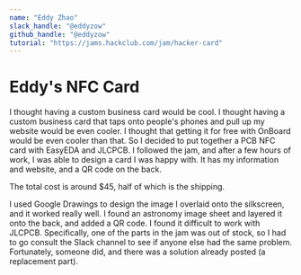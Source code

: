 ```yaml
---
name: "Eddy Zhao"
slack_handle: "@eddyzow"
github_handle: "@eddyzow"
tutorial: "https://jams.hackclub.com/jam/hacker-card"
---
```


# Eddy's NFC Card

<!-- Describe your board in 2-3 sentences. What are you making? What will it do? -->
I thought having a custom business card would be cool. I thought having a custom business card that taps onto people's phones and pull up my website would be even cooler. I thought that getting it for free with OnBoard would be even cooler than that. So I decided to put together a PCB NFC card with EasyEDA and JLCPCB. I followed the jam, and after a few hours of work, I was able to design a card I was happy with. It has my information and website, and a QR code on the back.

<!-- How much is it going to cost? -->
The total cost is around $45, half of which is the shipping.

<!-- Tell us a little bit about your design process. What were some challenges? What helped? ***Totally optional*** -->
I used Google Drawings to design the image I overlaid onto the silkscreen, and it worked really well. I found an astronomy image sheet and layered it onto the back, and added a QR code. I found it difficult to work with JLCPCB. Specifically, one of the parts in the jam was out of stock, so I had to go consult the Slack channel to see if anyone else had the same problem. Fortunately, someone did, and there was a solution already posted (a replacement part).
